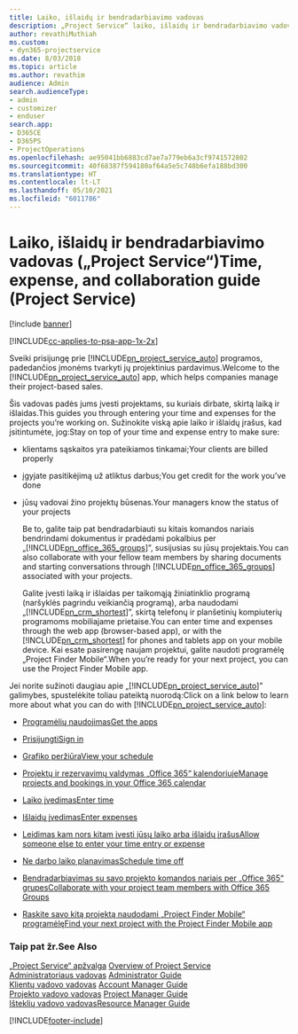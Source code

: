 ```yaml
---
title: Laiko, išlaidų ir bendradarbiavimo vadovas
description: „Project Service“ laiko, išlaidų ir bendradarbiavimo vadovas
author: revathiMuthiah
ms.custom:
- dyn365-projectservice
ms.date: 8/03/2018
ms.topic: article
ms.author: revathim
audience: Admin
search.audienceType:
- admin
- customizer
- enduser
search.app:
- D365CE
- D365PS
- ProjectOperations
ms.openlocfilehash: ae95041bb6883cd7ae7a779eb6a3cf9741572802
ms.sourcegitcommit: 40f68387f594180af64a5e5c748b6efa188bd300
ms.translationtype: HT
ms.contentlocale: lt-LT
ms.lasthandoff: 05/10/2021
ms.locfileid: "6011786"
---
```

# <a name="time-expense-and-collaboration-guide-project-service"></a><span data-ttu-id="b7608-103">Laiko, išlaidų ir bendradarbiavimo vadovas („Project Service“)</span><span class="sxs-lookup"><span data-stu-id="b7608-103">Time, expense, and collaboration guide (Project Service)</span></span>

[!include [banner](../includes/psa-now-project-operations.md)]

[!INCLUDE[cc-applies-to-psa-app-1x-2x](../includes/cc-applies-to-psa-app-1x-2x.md)]

<span data-ttu-id="b7608-104">Sveiki prisijungę prie [!INCLUDE[pn_project_service_auto](../includes/pn-project-service-auto.md)] programos, padedančios įmonėms tvarkyti jų projektinius pardavimus.</span><span class="sxs-lookup"><span data-stu-id="b7608-104">Welcome to the [!INCLUDE[pn_project_service_auto](../includes/pn-project-service-auto.md)] app, which helps companies manage their project-based sales.</span></span> 
  
 <span data-ttu-id="b7608-105">Šis vadovas padės jums įvesti projektams, su kuriais dirbate, skirtą laiką ir išlaidas.</span><span class="sxs-lookup"><span data-stu-id="b7608-105">This guides you through entering your time and expenses for the projects you’re working on.</span></span> <span data-ttu-id="b7608-106">Sužinokite viską apie laiko ir išlaidų įrašus, kad įsitintumėte, jog:</span><span class="sxs-lookup"><span data-stu-id="b7608-106">Stay on top of your time and expense entry to make sure:</span></span>  
  
- <span data-ttu-id="b7608-107">klientams sąskaitos yra pateikiamos tinkamai;</span><span class="sxs-lookup"><span data-stu-id="b7608-107">Your clients are billed properly</span></span>  
  
- <span data-ttu-id="b7608-108">įgyjate pasitikėjimą už atliktus darbus;</span><span class="sxs-lookup"><span data-stu-id="b7608-108">You get credit for the work you’ve done</span></span>  
  
- <span data-ttu-id="b7608-109">jūsų vadovai žino projektų būsenas.</span><span class="sxs-lookup"><span data-stu-id="b7608-109">Your managers know the status of your projects</span></span>  
  
  <span data-ttu-id="b7608-110">Be to, galite taip pat bendradarbiauti su kitais komandos nariais bendrindami dokumentus ir pradėdami pokalbius per „[!INCLUDE[pn_office_365_groups](../includes/pn-office-365-groups.md)]”, susijusias su jūsų projektais.</span><span class="sxs-lookup"><span data-stu-id="b7608-110">You can also collaborate with your fellow team members by sharing documents and starting conversations through [!INCLUDE[pn_office_365_groups](../includes/pn-office-365-groups.md)] associated with your projects.</span></span>  
  
  <span data-ttu-id="b7608-111">Galite įvesti laiką ir išlaidas per taikomąją žiniatinklio programą (naršyklės pagrindu veikiančią programą), arba naudodami „[!INCLUDE[pn_crm_shortest](../includes/pn-crm-shortest.md)]”, skirtą telefonų ir planšetinių kompiuterių programoms mobiliajame prietaise.</span><span class="sxs-lookup"><span data-stu-id="b7608-111">You can enter time and expenses through the web app (browser-based app), or with the [!INCLUDE[pn_crm_shortest](../includes/pn-crm-shortest.md)] for phones and tablets app on your mobile device.</span></span> <span data-ttu-id="b7608-112">Kai esate pasirengę naujam projektui, galite naudoti programėlę „Project Finder Mobile“.</span><span class="sxs-lookup"><span data-stu-id="b7608-112">When you’re ready for your next project, you can use the Project Finder Mobile app.</span></span>  
  
<span data-ttu-id="b7608-113">Jei norite sužinoti daugiau apie „[!INCLUDE[pn_project_service_auto](../includes/pn-project-service-auto.md)]” galimybes, spustelėkite toliau pateiktą nuorodą:</span><span class="sxs-lookup"><span data-stu-id="b7608-113">Click on a link below to learn more about what you can do with [!INCLUDE[pn_project_service_auto](../includes/pn-project-service-auto.md)]:</span></span>  
  
-   [<span data-ttu-id="b7608-114">Programėlių naudojimas</span><span class="sxs-lookup"><span data-stu-id="b7608-114">Get the apps</span></span>](../psa/get-apps.md)  
  
-   [<span data-ttu-id="b7608-115">Prisijungti</span><span class="sxs-lookup"><span data-stu-id="b7608-115">Sign in</span></span>](../psa/sign-in.md)  
  
-   [<span data-ttu-id="b7608-116">Grafiko peržiūra</span><span class="sxs-lookup"><span data-stu-id="b7608-116">View your schedule</span></span>](../psa/view-schedule.md)  
  
-   [<span data-ttu-id="b7608-117">Projektų ir rezervavimų valdymas „Office 365“ kalendoriuje</span><span class="sxs-lookup"><span data-stu-id="b7608-117">Manage projects and bookings in your Office 365 calendar</span></span>](../psa/manage-project-bookings-office-365-calendar.md)  
  
-   [<span data-ttu-id="b7608-118">Laiko įvedimas</span><span class="sxs-lookup"><span data-stu-id="b7608-118">Enter time</span></span>](../psa/enter-time.md)  
  
-   [<span data-ttu-id="b7608-119">Išlaidų įvedimas</span><span class="sxs-lookup"><span data-stu-id="b7608-119">Enter expenses</span></span>](../psa/enter-expenses.md)  
  
-   [<span data-ttu-id="b7608-120">Leidimas kam nors kitam įvesti jūsų laiko arba išlaidų įrašus</span><span class="sxs-lookup"><span data-stu-id="b7608-120">Allow someone else to enter your time entry or expense</span></span>](../psa/allow-someone-else-enter-time-entry-expense.md)  
  
-   [<span data-ttu-id="b7608-121">Ne darbo laiko planavimas</span><span class="sxs-lookup"><span data-stu-id="b7608-121">Schedule time off</span></span>](../psa/schedule-time-off.md)  
  
-   [<span data-ttu-id="b7608-122">Bendradarbiavimas su savo projekto komandos nariais per „Office 365“ grupes</span><span class="sxs-lookup"><span data-stu-id="b7608-122">Collaborate with your project team members with Office 365 Groups</span></span>](../psa/collaborate-project-team-members-office-365-groups.md)  
  
-   [<span data-ttu-id="b7608-123">Raskite savo kitą projektą naudodami „Project Finder Mobile“ programėlę</span><span class="sxs-lookup"><span data-stu-id="b7608-123">Find your next project with the Project Finder Mobile app</span></span>](../psa/find-next-project-finder-mobile-app.md)  
  
### <a name="see-also"></a><span data-ttu-id="b7608-124">Taip pat žr.</span><span class="sxs-lookup"><span data-stu-id="b7608-124">See Also</span></span>  
 <span data-ttu-id="b7608-125">[„Project Service“ apžvalga](../psa/overview.md) </span><span class="sxs-lookup"><span data-stu-id="b7608-125">[Overview of Project Service](../psa/overview.md) </span></span>  
 <span data-ttu-id="b7608-126">[Administratoriaus vadovas](../psa/admin-guide.md) </span><span class="sxs-lookup"><span data-stu-id="b7608-126">[Administrator Guide](../psa/admin-guide.md) </span></span>  
 <span data-ttu-id="b7608-127">[Klientų vadovo vadovas](../psa/account-manager-guide.md) </span><span class="sxs-lookup"><span data-stu-id="b7608-127">[Account Manager Guide](../psa/account-manager-guide.md) </span></span>  
 <span data-ttu-id="b7608-128">[Projekto vadovo vadovas](../psa/project-manager-guide.md) </span><span class="sxs-lookup"><span data-stu-id="b7608-128">[Project Manager Guide](../psa/project-manager-guide.md) </span></span>  
 [<span data-ttu-id="b7608-129">Išteklių vadovo vadovas</span><span class="sxs-lookup"><span data-stu-id="b7608-129">Resource Manager Guide</span></span>](../psa/resource-manager-guide.md)   


[!INCLUDE[footer-include](../includes/footer-banner.md)]